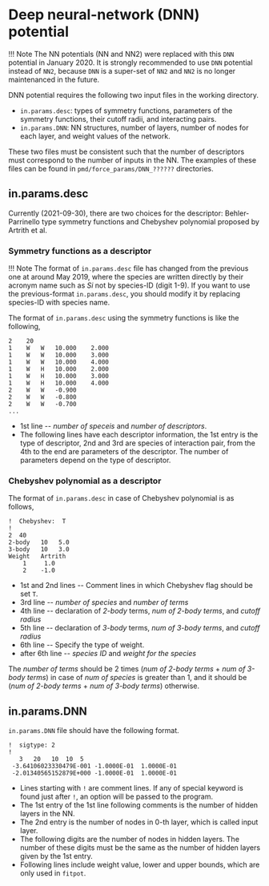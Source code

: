 # Deep neural-network (DNN) potential

!!! Note
    The NN potentials (NN and NN2) were replaced with this `DNN` potential
    in January 2020. It is strongly recommended to use `DNN` potential
    instead of `NN2`, because `DNN` is a super-set of `NN2` and `NN2` is no
    longer maintenanced in the future.


DNN potential requires the following two input files in the working
directory.

-   `in.params.desc`: types of symmetry functions, parameters of the
    symmetry functions, their cutoff radii, and interacting pairs.
-   `in.params.DNN`: NN structures, number of layers, number of nodes
    for each layer, and weight values of the network.

These two files must be consistent such that the number of descriptors
must correspond to the number of inputs in the NN. The examples of these
files can be found in `pmd/force_params/DNN_??????` directories.

## in.params.desc

Currently (2021-09-30), there are two choices for the descriptor: Behler-Parrinello type symmetry functions and Chebyshev polynomial proposed by Artrith et al.

### Symmetry functions as a descriptor

!!! Note
    The format of `in.params.desc` file has changed from the previous one at
    around May 2019, where the species are written directly by their acronym
    name such as *Si* not by species-ID (digit 1-9). If you want to use the
    previous-format `in.params.desc`, you should modify it by replacing
    species-ID with species name.

The format of `in.params.desc` using the symmetry functions is like the following,

    2    20
    1    W   W   10.000    2.000
    1    W   W   10.000    3.000
    1    W   W   10.000    4.000
    1    W   H   10.000    2.000
    1    W   H   10.000    3.000
    1    W   H   10.000    4.000
    2    W   W   -0.900
    2    W   W   -0.800
    2    W   W   -0.700
    ...

-   1st line -- *number of speceis* and *number of
    descriptors*.
-   The following lines have each descriptor information, the 1st entry is
    the type of descriptor, 2nd and 3rd are species of interaction pair,
    from the 4th to the end are parameters of the descriptor. The number
    of parameters depend on the type of descriptor.

### Chebyshev polynomial as a descriptor

The format of `in.params.desc` in case of Chebyshev polynomial is as follows,

    !  Chebyshev:  T
    !
    2  40
    2-body   10   5.0
    3-body   10   3.0
    Weight   Artrith
        1     1.0
        2    -1.0

- 1st and 2nd lines -- Comment lines in which Chebyshev flag should be set `T`.
- 3rd line -- *number of species* and *number of terms*
- 4th line -- declaration of *2-body* terms, *num of 2-body terms*, and *cutoff radius*
- 5th line -- declaration of *3-body* terms, *num of 3-body terms*, and *cutoff radius*
- 6th line -- Specify the type of weight.
- after 6th line -- *species ID* and *weight for the species*

The *number of terms* should be 2 times (*num of 2-body terms* + *num of 3-body terms*) in case of *num of species* is greater than 1, and it should be (*num of 2-body terms* + *num of 3-body terms*) otherwise.

## in.params.DNN

`in.params.DNN` file should have the following format.

    !  sigtype: 2
    ! 
       3   20   10  10  5
     -3.64106023330479E-001 -1.0000E-01  1.0000E-01
     -2.01340565152879E+000 -1.0000E-01  1.0000E-01

-   Lines starting with `!` are comment lines. If any of special keyword
    is found just after `!`, an option will be passed to the program.
-   The 1st entry of the 1st line following comments is the number of
    hidden layers in the NN.
-   The 2nd entry is the number of nodes in 0-th layer, which is called
    input layer.
-   The following digits are the number of nodes in hidden layers. The
    number of these digits must be the same as the number of hidden
    layers given by the 1st entry.
-   Following lines include weight value, lower and upper bounds, which
    are only used in `fitpot`.
